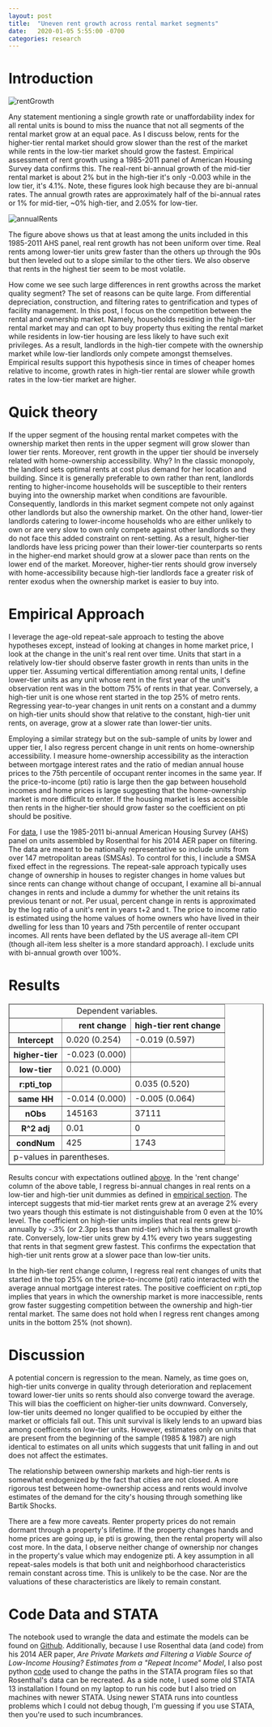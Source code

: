 ```yaml
---
layout: post
title:  "Uneven rent growth across rental market segments"
date:   2020-01-05 5:55:00 -0700
categories: research
---
```


# Introduction

![rentGrowth](/images/rrentChange.png)

Any statement mentioning a single growth rate or unaffordability index for all rental units is bound to miss the nuance that not all segments of the rental market grow at an equal pace. As I discuss below, rents for the higher-tier rental market should grow slower than the rest of the market while rents in the low-tier market should grow the fastest. Empirical assessment of rent growth using a 1985-2011 panel of American Housing Survey data confirms this. The real-rent bi-annual growth of the mid-tier rental market is about 2% but in the high-tier it's only -0.003 while in the low tier, it's 4.1%. Note, these figures look high because they are bi-annual rates. The annual growth rates are approximately half of the bi-annual rates or 1% for mid-tier, ~0% high-tier, and 2.05% for low-tier. 

![annualRents](/images/annualRents.png)

The figure above shows us that at least among the units included in this 1985-2011 AHS panel, real rent growth has not been uniform over time. Real rents among lower-tier units grew faster than the others up through the 90s but then leveled out to a slope similar to the other tiers. We also observe that rents in the highest tier seem to be most volatile. 

How come we see such large differences in rent growths across the market quality segment? The set of reasons can be quite large. From differential depreciation, construction, and filtering rates to gentrification and types of facility management. In this post, I focus on the competition between the rental and ownership market. Namely, households residing in the high-tier rental market may and can opt to buy property thus exiting the rental market while residents in low-tier housing are less likely to have such exit privileges. As a result, landlords in the high-tier compete with the ownership market while low-tier landlords only compete amongst themselves. Empirical results support this hypothesis since in times of cheaper homes relative to income, growth rates in high-tier rental are slower while growth rates in the low-tier market are higher. 


# Quick theory

If the upper segment of the housing rental market competes with the ownership market then rents in the upper segment will grow slower than lower tier rents. Moreover, rent growth in the upper tier should be inversely related with home-ownership accessibility. Why? In the classic monopoly, the landlord sets optimal rents at cost plus demand for her location and building. Since it is generally preferable to own rather than rent, landlords renting to higher-income households will be susceptible to their renters buying into the ownership market when conditions are favourible. Consequently, landlords in this market segment compete not only against other landlords but also the ownership market. On the other hand, lower-tier landlords catering to lower-income households who are either unlikely to own or are very slow to own only compete against other landlords so they do not face this added constraint on rent-setting. As a result, higher-tier landlords have less pricing power than their lower-tier counterparts so rents in the higher-end market should grow at a slower pace than rents on the lower end of the market. Moreover, higher-tier rents should grow inversely with home-accessibility because high-tier landlords face a greater risk of renter exodus when the ownership market is easier to buy into. 

# Empirical Approach

I leverage the age-old repeat-sale approach to testing the above hypotheses except, instead of looking at changes in home market price, I look at the change in the unit's real rent over time. Units that start in a relatively low-tier should observe faster growth in rents than units in the upper tier. Assuming vertical differentiation among rental units, I define lower-tier units as any unit whose rent in the first year of the unit's observation rent was in the bottom 75% of rents in that year. Conversely, a high-tier unit is one whose rent started in the top 25% of metro rents. Regressing year-to-year changes in unit rents on a constant and a dummy on high-tier units should show that relative to the constant, high-tier unit rents, on average, grow at a slower rate than lower-tier units. 


Employing a similar strategy but on the sub-sample of units by lower and upper tier, I also regress percent change in unit rents on home-ownership accessibility. I measure home-ownership accessibility as the interaction between mortgage interest rates and the ratio of median annual house prices to the 75th percentile of occupant renter incomes in the same year. If the price-to-income (pti) ratio is large then the gap between household incomes and home prices is large suggesting that the home-ownership market is more difficult to enter. If the housing market is less accessible then rents in the higher-tier should grow faster so the coefficient on pti should be positive. 


For [data](#code-data-and-stata), I use the 1985-2011 bi-annual American Housing Survey (AHS) panel on units assembled by Rosenthal for his 2014 AER paper on filtering. The data are meant to be nationally representative so include units from over 147 metropolitan areas (SMSAs). To control for this, I include a SMSA fixed effect in the regressions. The repeat-sale approach typically uses change of ownership in houses to register changes in home values but since rents can change without change of occupant, I examine all bi-annual changes in rents and include a dummy for whether the unit retains its previous tenant or not. Per usual, percent change in rents is approximated by the log ratio of a unit's rent in years t+2 and t. The price to income ratio is estimated using the home values of home owners who have lived in their dwelling for less than 10 years and 75th percentile of renter occupant incomes. All rents have been deflated by the US average all-item CPI (though all-item less shelter is a more standard approach). I exclude units with bi-annual growth over 100%. 

# Results

<div>
<style scoped>
    .dataframe tbody tr th:only-of-type {
        vertical-align: middle;
    }

    .dataframe tbody tr th {
        vertical-align: top;
    }

    .dataframe thead th {
        text-align: right;
    }
</style>
<table border="1" class="dataframe">
  <thead><tr style="text-align: center;"><td colspan="3">Dependent variables.</td></tr></thead>
  <thead>
    <tr style="text-align: right;">
      <th></th>
      <th>rent change</th>
      <th>high-tier rent change</th>
    </tr>
  </thead>
  <tfoot><tr><td colspan="3">p-values in parentheses.</td></tr></tfoot>
   <tbody>
    <tr>
      <th>Intercept</th>
      <td>0.020 (0.254)</td>
      <td>-0.019 (0.597)</td>
    </tr>
    <tr>
      <th>higher-tier</th>
      <td>-0.023 (0.000)</td>
      <td></td>
    </tr>
    <tr>
      <th>low-tier</th>
      <td>0.021 (0.000)</td>
      <td></td>
    </tr>
    <tr>
      <th>r:pti_top</th>
      <td></td>
      <td>0.035 (0.520)</td>
    </tr>
    <tr>
      <th>same HH</th>
      <td>-0.014 (0.000)</td>
      <td>-0.005 (0.064)</td>
    </tr>
    <tr>
      <th>nObs</th>
      <td>145163</td>
      <td>37111</td>
    </tr>
    <tr>
      <th>R^2 adj</th>
      <td>0.01</td>
      <td>0</td>
    </tr>
    <tr>
      <th>condNum</th>
      <td>425</td>
      <td>1743</td>
    </tr>
  </tbody>
</table>
</div>


Results concur with expectations outlined [above](#quick-theory). In the 'rent change' column of the above table, I regress bi-annual changes in real rents on a low-tier and high-tier unit dummies as defined in [empirical section](#empirical-approach). The intercept suggests that mid-tier market rents grew at an average 2% every two years though this estimate is not distinguishable from 0 even at the 10% level.  The coefficient on high-tier units implies that real rents  grew bi-annually by -.3% (or 2.3pp less than mid-tier) which is the smallest growth rate. Conversely, low-tier units grew by 4.1% every two years suggesting that rents in that segment grew fastest. This confirms the expectation that high-tier unit rents grow at a slower pace than low-tier units. 

In the high-tier rent change column, I regress real rent changes of units that started in the top 25% on the price-to-income (pti) ratio interacted with the average annual mortgage interest rates. The positive coefficient on r:pti_top implies that years in which the ownership market is more inaccessible, rents grow faster suggesting competition between the ownership and high-tier rental market. The same does not hold when I regress rent changes among units in the bottom 25% (not shown). 

# Discussion

A potential concern is regression to the mean. Namely, as time goes on, high-tier units converge in quality through deterioration and replacement toward lower-tier units so rents should also converge toward the average. This will bias the coefficient on higher-tier units downward. Conversely, low-tier units deemed no longer qualified to be occupied by either the market or officials fall out. This unit survival is likely lends to an upward bias among coefficents on low-tier units. However, estimates only on units that are present from the beginning of the sample (1985 & 1987) are nigh identical to estimates on all units which suggests that unit falling in and out does not affect the estimates. 


The relationship between ownership markets and high-tier rents is somewhat endogenized by the fact that cities are not closed. A more rigorous test between home-ownership access and rents would involve estimates of the demand for the city's housing through something like Bartik Shocks. 


There are a few more caveats. Renter property prices do not remain dormant through a property's lifetime. If the property changes hands and home prices are going up, ie pti is growing, then the rental property will also cost more. In the data, I observe neither change of ownership nor changes in the property's value which may endogenize pti. A key assumption in all repeat-sales models is that both unit and neighborhood characteristics remain constant across time. This is unlikely to be the case. Nor are the valuations of these characteristics are likely to remain constant.


# Code Data and STATA

The notebook used to wrangle the data and estimate the models can be found on [Github](https://github.com/kiwiPhrases/repeatRents/blob/master/repeatRents.ipynb). Additionally, because I use Rosenthal data (and code) from his 2014 AER paper, *Are Private Markets and Filtering a Viable Source of Low-Income Housing? Estimates from a "Repeat Income" Model*, I also post python [code](https://github.com/kiwiPhrases/repeatRents/blob/master/changePaths.py) used to change the paths in the STATA program files so that Rosenthal's data can be recreated. As a side note, I used some old STATA 13 installation I found on my laptop to run his code but I also tried on machines with newer STATA. Using newer STATA runs into countless problems which I could not debug though, I'm guessing if you use STATA, then you're used to such incumbrances. 